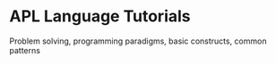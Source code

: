 # APL Language Tutorials
Problem solving, programming paradigms, basic constructs, common patterns

